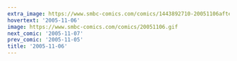 ```yaml
---
extra_image: https://www.smbc-comics.com/comics/1443892710-20051106after.png
hovertext: '2005-11-06'
image: https://www.smbc-comics.com/comics/20051106.gif
next_comic: '2005-11-07'
prev_comic: '2005-11-05'
title: '2005-11-06'
---
```


